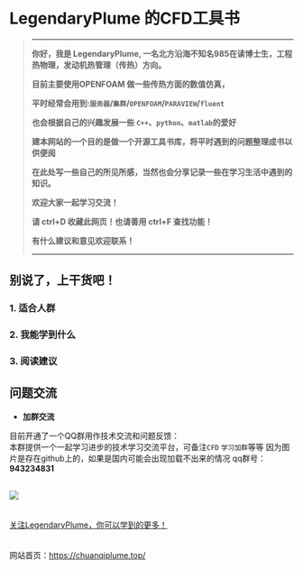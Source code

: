 # LegendaryPlume 的CFD工具书 

>---
>
>**你好，我是 LegendaryPlume, 一名北方沿海不知名985在读博士生，工程热物理，发动机热管理（传热）方向。**
>
>**目前主要使用OPENFOAM 做一些传热方面的数值仿真，**
>
>**平时经常会用到:`服务器`/`集群`/`OPENFOAM`/`PARAVIEW`/`fluent`**
>
>**也会根据自己的兴趣发展一些 `C++`、`python`、`matlab`的爱好**
>
>**建本网站的一个目的是做一个开源工具书库，将平时遇到的问题整理成书以供便阅**
>
>**在此处写一些自己的所见所感，当然也会分享记录一些在学习生活中遇到的知识。**
>
>**欢迎大家一起学习交流！**
>
>**请 ctrl+D 收藏此网页！也请善用 ctrl+F 查找功能！**
>
>**有什么建议和意见欢迎联系！**
>
>---


## 别说了，上干货吧！<!-- {docsify-ignore-all} -->


### 1. 适合人群



### 2. 我能学到什么



### 3. 阅读建议



## 问题交流

- **加群交流**

目前开通了一个QQ群用作技术交流和问题反馈：  
本群提供一个一起学习进步的技术学习交流平台，可备注`CFD` `学习加群`等等
因为图片是存在github上的，如果是国内可能会出现加载不出来的情况 qq群号：**943234831**



<br/>
<div align="left">
    <img src=/assets/pic/LegendaryPlume.png> 
</div>
<br/>  


<br/>
<div align="left">
    <a href="https://github.com/LegendaryPlume">关注LegendaryPlume，你可以学到的更多！</a>
</div>
<br/>  


<br/>
<div align="left">
    网站首页：<a href="https://chuanqiplume.top">https://chuanqiplume.top/</a>
</div>
<br/>  


